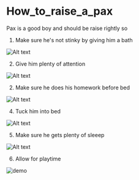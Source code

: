 # How_to_raise_a_pax
Pax is a good boy and should be raise rightly so

1) Make sure he's not stinky by giving him a bath

![Alt text](https://i.imgur.com/YCtp2ct.jpg)

2) Give him plenty of attention

![Alt text](https://i.imgur.com/FoK2dmG.jpg)

2) Make sure he does his homework before bed

![Alt text](https://i.imgur.com/2JnCxjj.jpg)

4) Tuck him into bed

![Alt text](https://i.imgur.com/wutDU4C.jpg)

5) Make sure he gets plenty of sleeep

![Alt text](https://i.imgur.com/6gzxGOS.jpg)

6) Allow for playtime

![demo](ZzY4Fb2.gifv)

